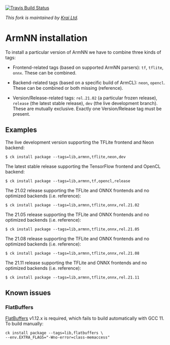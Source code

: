 [![Travis Build Status](https://travis-ci.org/ctuning/ck-armnn.svg?branch=master)](https://travis-ci.org/ctuning/ck-armnn)

*This fork is maintained by [Krai Ltd](https://krai.ai).*

# ArmNN installation

To install a particular version of ArmNN we have to combine three kinds of tags:

- Frontend-related tags (based on supported ArmNN parsers): `tf`, `tflite`, `onnx`. These can be combined.

- Backend-related tags (based on a specific build of ArmCL): `neon`, `opencl`. These can be combined or both missing (reference).

- Version/Release-related tags: `rel.21.02` (a particular frozen release), `release` (the latest stable release), `dev` (the live development branch). These are mutually exclusive. Exactly one Version/Release tag must be present.

## Examples

The live development version supporting the TFLite frontend and Neon backend:
```
$ ck install package --tags=lib,armnn,tflite,neon,dev
```

The latest stable release supporting the TensorFlow frontend and OpenCL backend:
```
$ ck install package --tags=lib,armnn,tf,opencl,release
```

The 21.02 release supporting the TFLite and ONNX frontends and no optimized backends (i.e. reference):
```
$ ck install package --tags=lib,armnn,tflite,onnx,rel.21.02
```
The 21.05 release supporting the TFLite and ONNX frontends and no optimized backends (i.e. reference):
```
$ ck install package --tags=lib,armnn,tflite,onnx,rel.21.05
```
The 21.08 release supporting the TFLite and ONNX frontends and no optimized backends (i.e. reference):
```
$ ck install package --tags=lib,armnn,tflite,onnx,rel.21.08
```
The 21.11 release supporting the TFLite and ONNX frontends and no optimized backends (i.e. reference):
```
$ ck install package --tags=lib,armnn,tflite,onnx,rel.21.11
```

## Known issues

### FlatBuffers

[FlatBuffers](https://github.com/google/flatbuffers/) v1.12.x is required,
which fails to build automatically with GCC 11. To build manually:

```
ck install package --tags=lib,flatbuffers \
--env.EXTRA_FLAGS="-Wno-error=class-memaccess"
```

